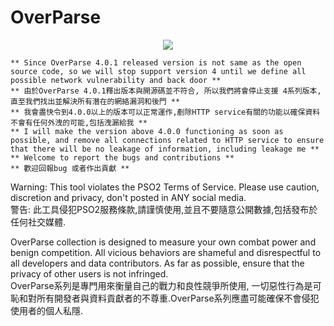 # OverParse

<p align="center">
  <img src="https://i.imgur.com/Gsf9GU4.png">
</p>

```
** Since OverParse 4.0.1 released version is not same as the open source code, so we will stop support version 4 until we define all possible network vulnerability and back door **
** 由於OverParse 4.0.1釋出版本與開源碼並不符合, 所以我們將會停止支援 4系列版本, 直至我們找出並解決所有潛在的網絡漏洞和後門 **
** 我會盡快令到4.0.0以上的版本可以正常運作,剷除HTTP service有關的功能以確保資料不會有任何外洩的可能,包括洩漏給我 ** 
** I will make the version above 4.0.0 functioning as soon as possible, and remove all connections related to HTTP service to ensure that there will be no leakage of information, including leakage me **
** Welcome to report the bugs and contributions **
** 歡迎回報bug 或者作出貢獻 **
```

Warning: This tool violates the PSO2 Terms of Service. Please use caution, discretion and privacy, don't posted in ANY social media. <br >
警告: 此工具侵犯PSO2服務條款,請謹慎使用,並且不要隨意公開數據,包括發布於任何社交媒體. <br >

OverParse collection is designed to measure your own combat power and benign competition. All vicious behaviors are shameful and disrespectful to all developers and data contributors. As far as possible, ensure that the privacy of other users is not infringed.<br >
OverParse系列是專門用來衡量自己的戰力和良性競爭所使用, 一切惡性行為是可恥和對所有開發者與資料貢獻者的不尊重.OverParse系列應盡可能確保不會侵犯使用者的個人私隱. <br >

